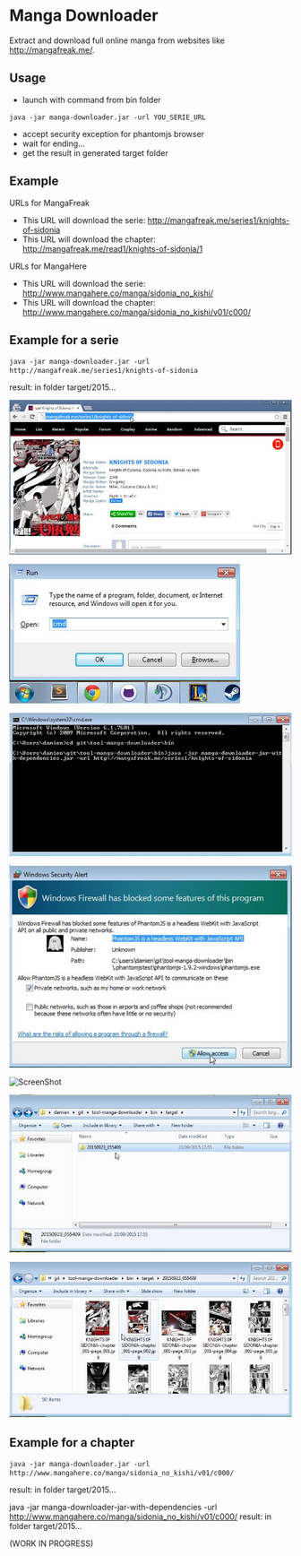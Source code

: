 # Manga Downloader

Extract and download full online manga from websites like http://mangafreak.me/.

## Usage

* launch with command from bin folder
```
java -jar manga-downloader.jar -url YOU_SERIE_URL
```
* accept security exception for phantomjs browser
* wait for ending...
* get the result in generated target folder


## Example

URLs for MangaFreak
* This URL will download the serie: http://mangafreak.me/series1/knights-of-sidonia
* This URL will download the chapter: http://mangafreak.me/read1/knights-of-sidonia/1

URLs for MangaHere
* This URL will download the serie: http://www.mangahere.co/manga/sidonia_no_kishi/
* This URL will download the chapter: http://www.mangahere.co/manga/sidonia_no_kishi/v01/c000/

## Example for a serie
```
java -jar manga-downloader.jar -url http://mangafreak.me/series1/knights-of-sidonia
```
result: in folder target/2015...

![ScreenShot](screenshots/ScreenShot001.jpg)

![ScreenShot](screenshots/ScreenShot002.jpg)

![ScreenShot](screenshots/ScreenShot003.jpg)

![ScreenShot](screenshots/ScreenShot004.jpg)

![ScreenShot](screenshots/ScreenShot005.jpg)

![ScreenShot](screenshots/ScreenShot006.jpg)

![ScreenShot](screenshots/ScreenShot007.jpg)

## Example for a chapter
```
java -jar manga-downloader.jar -url http://www.mangahere.co/manga/sidonia_no_kishi/v01/c000/
```
result: in folder target/2015...

java -jar manga-downloader-jar-with-dependencies -url http://www.mangahere.co/manga/sidonia_no_kishi/v01/c000/
result: in folder target/2015...

(WORK IN PROGRESS)
